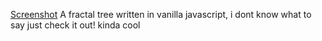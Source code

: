 [Screenshot](https://raw.githubusercontent.com/Febri-i/fractal-tree/main/thumbnail.png)
A fractal tree written in vanilla javascript, i dont know what to say just check it out! kinda cool
